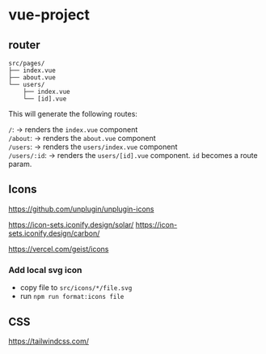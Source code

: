 # vue-project

## router
```
src/pages/
├── index.vue
├── about.vue
└── users/
    ├── index.vue
    └── [id].vue
```

This will generate the following routes:

`/`: -> renders the `index.vue` component\
`/about`: -> renders the `about.vue` component\
`/users`: -> renders the `users/index.vue` component\
`/users/:id`: -> renders the `users/[id].vue` component. `id` becomes a route param.

## Icons
https://github.com/unplugin/unplugin-icons

<!-- 图标集通过 <ISolarSun /> 使用(前缀为 I, Solar 为集合, Sun 为图标名) -->
https://icon-sets.iconify.design/solar/
https://icon-sets.iconify.design/carbon/

<!-- 图标库通过 <IGdsAccessibility /> 使用(前缀为 I, Gds 为集合, Accessibility 为图标名) -->
https://vercel.com/geist/icons

### Add local svg icon
 - copy file to `src/icons/*/file.svg`
 - run `npm run format:icons file`

## CSS
https://tailwindcss.com/
